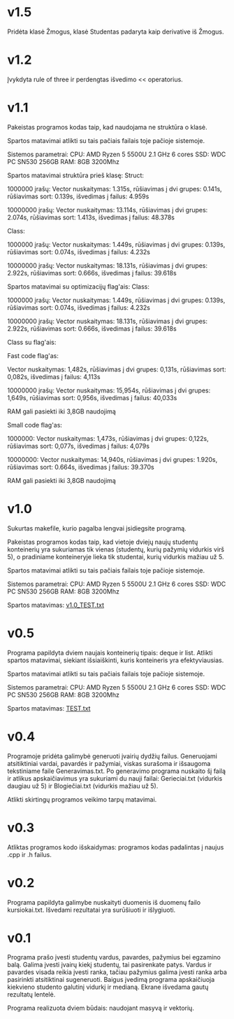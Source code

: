 # v1.5

Pridėta klasė Žmogus, klasė Studentas padaryta kaip derivative iš Žmogus.

# v1.2

Įvykdyta rule of three ir perdengtas išvedimo << operatorius.

# v1.1

Pakeistas programos kodas taip, kad naudojama ne struktūra o klasė. 

Spartos matavimai atlikti su tais pačiais failais toje pačioje sistemoje.

Sistemos parametrai: CPU: AMD Ryzen 5 5500U 2.1 GHz 6 cores SSD: WDC PC SN530 256GB RAM: 8GB 3200Mhz

Spartos matavimai struktūra prieš klasę:
Struct:

1000000 įrašų:
Vector nuskaitymas: 1.315s, rūšiavimas į dvi grupes: 0.141s, rūšiavimas sort: 0.139s, išvedimas į failus: 4.959s

10000000 įrašų:
Vector nuskaitymas: 13.114s, rūšiavimas į dvi grupes: 2.074s, rūšiavimas sort: 1.413s, išvedimas į failus: 48.378s

Class:

1000000 įrašų:
Vector nuskaitymas: 1.449s, rūšiavimas į dvi grupes: 0.139s, rūšiavimas sort: 0.074s, išvedimas į failus: 4.232s

10000000 įrašų:
Vector nuskaitymas: 18.131s, rūšiavimas į dvi grupes: 2.922s, rūšiavimas sort: 0.666s, išvedimas į failus: 39.618s

Spartos matavimai su optimizacijų flag'ais:
Class:

1000000 įrašų:
Vector nuskaitymas: 1.449s, rūšiavimas į dvi grupes: 0.139s, rūšiavimas sort: 0.074s, išvedimas į failus: 4.232s

10000000 įrašų:
Vector nuskaitymas: 18.131s, rūšiavimas į dvi grupes: 2.922s, rūšiavimas sort: 0.666s, išvedimas į failus: 39.618s

Class su flag'ais:

Fast code flag'as: 

Vector nuskaitymas: 1,482s, rūšiavimas į dvi grupes: 0,131s, rūšiavimas sort: 0,082s, išvedimas į failus: 4,113s

10000000 įrašų:
Vector nuskaitymas: 15,954s, rūšiavimas į dvi grupes: 1,649s, rūšiavimas sort: 0,956s, išvedimas į failus: 40,033s

RAM gali pasiekti iki 3,8GB naudojimą

Small code flag'as:

1000000:
Vector nuskaitymas: 1,473s, rūšiavimas į dvi grupes: 0,122s, rūšiavimas sort: 0,077s, išvedimas į failus: 4,079s

10000000:
Vector nuskaitymas: 14,940s, rūšiavimas į dvi grupes: 1.920s, rūšiavimas sort: 0.664s, išvedimas į failus: 39.370s

RAM gali pasiekti iki 3,8GB naudojimą
# v1.0 

Sukurtas makefile, kurio pagalba lengvai įsidiegsite programą.

Pakeistas programos kodas taip, kad vietoje dviejų naujų studentų konteinerių yra sukuriamas tik vienas (studentų, kurių pažymių vidurkis virš 5), o pradiniame
konteineryje lieka tik studentai, kurių vidurkis mažiau už 5.  

Spartos matavimai atlikti su tais pačiais failais toje pačioje sistemoje.

Sistemos parametrai: CPU: AMD Ryzen 5 5500U 2.1 GHz 6 cores SSD: WDC PC SN530 256GB RAM: 8GB 3200Mhz

Spartos matavimas:
[v1.0_TEST.txt](https://github.com/Einartas/v0.1-vector/files/8602003/v1.0_TEST.txt)

# v0.5

Programa papildyta dviem naujais konteinerių tipais: deque ir list. Atlikti spartos matavimai, siekiant išsiaiškinti, kuris konteineris yra efektyviausias.

Spartos matavimai atlikti su tais pačiais failais toje pačioje sistemoje.

Sistemos parametrai: CPU: AMD Ryzen 5 5500U 2.1 GHz 6 cores SSD: WDC PC SN530 256GB RAM: 8GB 3200Mhz

Spartos matavimas: 
[TEST.txt](https://github.com/Einartas/v0.1-vector/files/8500068/TEST.txt)

# v0.4

Programoje pridėta galimybė generuoti įvairių dydžių failus. Generuojami atsitiktiniai vardai, pavardės ir pažymiai, viskas surašoma ir išsaugoma
tekstiniame faile Generavimas.txt. Po generavimo programa nuskaito šį failą ir atlikus apskaičiavimus yra sukuriami du nauji failai:
Gerieciai.txt (vidurkis daugiau už 5) ir Blogiečiai.txt (vidurkis mažiau už 5).

Atlikti skirtingų programos veikimo tarpų matavimai.

# v0.3

Atliktas programos kodo išskaidymas: programos kodas padalintas į naujus .cpp ir .h failus.

# v0.2

Programa papildyta galimybe nuskaityti duomenis iš duomenų failo kursiokai.txt.
Išvedami rezultatai yra surūšiuoti ir išlygiuoti.

# v0.1

Programa prašo įvesti studentų vardus, pavardes, pažymius bei egzamino balą. Galima įvesti įvairų kiekį studentų, tai pasirenkate patys. 
Vardus ir pavardes visada reikia įvesti ranka, tačiau pažymius galima įvesti ranka arba pasirinkti atsitiktinai sugeneruoti.
Baigus įvedimą programa apskaičiuoja kiekvieno studento galutinį vidurkį ir medianą. Ekrane išvedama gautų rezultatų lentelė.

Programa realizuota dviem būdais: naudojant masyvą ir vektorių.
